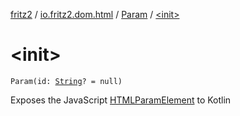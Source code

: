 [fritz2](../../index.md) / [io.fritz2.dom.html](../index.md) / [Param](index.md) / [&lt;init&gt;](./-init-.md)

# &lt;init&gt;

`Param(id: `[`String`](https://kotlinlang.org/api/latest/jvm/stdlib/kotlin/-string/index.html)`? = null)`

Exposes the JavaScript [HTMLParamElement](https://developer.mozilla.org/en/docs/Web/API/HTMLParamElement) to Kotlin

